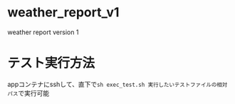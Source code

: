 # weather_report_v1
weather report version 1

# テスト実行方法
appコンテナにsshして、直下で`sh exec_test.sh 実行したいテストファイルの相対パス`で実行可能
